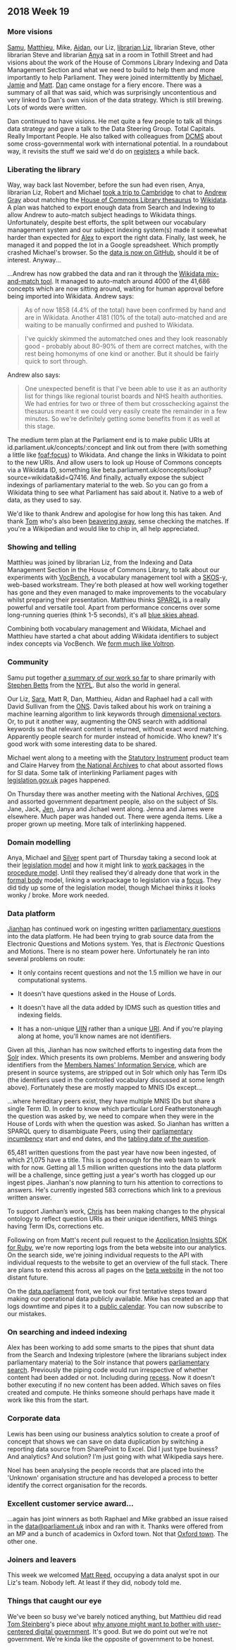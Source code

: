 ## 2018 Week 19

### More visions

[Samu](https://twitter.com/langsamu), [Matthieu](https://twitter.com/cognithive), Mike, [Aidan](https://twitter.com/aidan_morgan), our Liz, [librarian Liz](https://twitter.com/greensideknits), librarian Steve, other librarian Steve and librarian [Anya](https://twitter.com/bitten_) sat in a room in Tothill Street and had visions about the work of the House of Commons Library Indexing and Data Management Section and what we need to build to help them and more importantly to help Parliament. They were joined intermittently by [Michael](https://twitter.com/fantasticlife), [Jamie](https://twitter.com/oddtype) and [Matt](https://twitter.com/mattrayner). [Dan](https://twitter.com/dasbarrett) came onstage for a fiery encore. There was a summary of all that was said, which was surprisingly uncontentious and very linked to Dan's own vision of the data strategy. Which is still brewing. Lots of words were written.

Dan continued to have visions. He met quite a few people to talk all things data strategy and gave a talk to the Data Steering Group. Total Capitals. Really Important People. He also talked with colleagues from [DCMS](https://www.gov.uk/government/organisations/department-for-digital-culture-media-sport) about some cross-governmental work with international potential. In a roundabout way, it revisits the stuff we said we'd do on [registers](https://gds.blog.gov.uk/2015/09/01/registers-authoritative-lists-you-can-trust/) a while back.

### Liberating the library

Way, way back last November, before the sun had even risen, Anya, librarian Liz, Robert and Michael [took a trip to Cambridge](https://twitter.com/bitten_/status/931552786671472640) to chat to [Andrew Gray](https://twitter.com/generalising) about matching the [House of Commons Library thesaurus](http://www.data.parliament.uk/dataset/thesauri) to [Wikidata](https://www.wikidata.org/wiki/Wikidata:Main_Page). A plan was hatched to export enough data from Search and Indexing to allow Andrew to auto-match subject headings to Wikidata things. Unfortunately, despite best efforts, the split between our vocabulary management system and our subject indexing system(s) made it somewhat harder than expected for [Alex](https://twitter.com/alexedwardh) to export the right data. Finally, last week, he managed it and popped the lot in a Google spreadsheet. Which promptly crashed Michael's browser. So the [data is now on GitHub](https://github.com/alexedwardh/TermUsage/blob/master/OUTPUT.CSV), should it be of interest. Anyway...

...Andrew has now grabbed the data and ran it through the [Wikidata mix-and-match tool](https://tools.wmflabs.org/mix-n-match/?#/catalog/1229). It managed to auto-match around 4000 of the 41,686 concepts which are now sitting around, waiting for human approval before being imported into Wikidata. Andrew says:

> As of now 1858 (4.4% of the total) have been confirmed by hand and are in Wikidata. Another 4181 (10% of the total) auto-matched and are waiting to be manually confirmed and pushed to Wikidata.

> I've quickly skimmed the automatched ones and they look reasonably good - probably about 80-90% of them are correct matches, with the rest being homonyms of one kind or another. But it should be fairly quick to sort through.

Andrew also says:

> One unexpected benefit is that I've been able to use it as an authority list for things like regional tourist boards and NHS health authorities. We had entries for two or three of them but crosschecking against the thesaurus meant it we could very easily create the remainder in a few minutes. So we're definitely getting some benefits from it as well at this stage.

The medium term plan at the Parliament end is to make public URIs at id.parliament.uk/concepts/:concept and link out from there (with something a little like [foaf:focus](http://xmlns.com/foaf/spec/#term_focus)) to Wikidata. And change the links in Wikidata to point to the new URIs. And allow users to look up House of Commons concepts via a Wikidata ID, something like beta.parliament.uk/concepts/lookup?source=wikidata&id=Q7416. And finally, actually expose the subject indexings of parliamentary material to the web. So you can go from a Wikidata thing to see what Parliament has said about it. Native to a web of data, as they used to say.

We'd like to thank Andrew and apologise for how long this has taken. And thank [Tom](https://twitter.com/tommorris) who's also been [beavering away](https://twitter.com/tommorris/status/994668681752862721), sense checking the matches. If you're a Wikipedian and would like to chip in, all help appreciated.

### Showing and telling

Matthieu was joined by librarian Liz, from the Indexing and Data Management Section in the House of Commons Library, to talk about our experiments with [VocBench](http://vocbench.uniroma2.it/), a vocabulary management tool with a [SKOS](https://en.wikipedia.org/wiki/Simple_Knowledge_Organization_System)-y, web-based workstream. They're both pleased at how well working together has gone and they even managed to make improvements to the vocabulary whilst preparing their presentation. Matthieu thinks [SPARQL](https://en.wikipedia.org/wiki/SPARQL) is a really powerful and versatile tool. Apart from performance concerns over some long-running queries (think 1-5 seconds), it's all [blue skies ahead](https://www.youtube.com/watch?v=aQUlA8Hcv4s).

Combining both vocabulary management and Wikidata, Michael and Matthieu have started a chat about adding Wikidata identifiers to subject index concepts via VocBench. We [form much like Voltron](https://www.youtube.com/watch?v=2kkJDHRYxWM).

### Community

Samu put together [a summary of our work so far](https://medium.com/@langsamu/api-parliament-uk-7b87597019a4) to share primarily with [Stephen Betts](https://twitter.com/stephenbetts) from the [NYPL](https://www.nypl.org/). But also the world in general. 

Our Liz, [Sara](https://twitter.com/sarafreis), Matt R, Dan, Matthieu, Aidan and Raphael had a call with David Sullivan from the [ONS](https://www.ons.gov.uk/). Davis talked about his work on training a machine learning algorithm to link keywords through [dimensional vectors](https://en.wikipedia.org/wiki/Dimensionality_reduction). Or, to put it another way, augmenting the ONS search with additional keywords so that relevant content is returned, without exact word matching. Apparently people search for murder instead of homicide. Who knew? It's good work with some interesting data to be shared.

Michael went along to a meeting with the [Statutory Instrument](https://en.wikipedia.org/wiki/Statutory_instrument_(UK)) product team and Claire Harvey from [the National Archives](http://www.nationalarchives.gov.uk/) to chat about assorted flows for SI data. Some talk of interlinking Parliament pages with [legislation.gov.uk](http://www.legislation.gov.uk/) pages happened.

On Thursday there was another meeting with the National Archives, [GDS](https://gds.blog.gov.uk/) and assorted government department people, also on the subject of SIs. Jane, Jack, [Jen](https://twitter.com/benwoodhams), Janya and Jichael went along. Jenna and James were elsewhere. Much paper was handed out. There were agenda items. Like a proper grown up meeting. More talk of interlinking happened.

### Domain modelling

Anya, Michael and [Silver](https://twitter.com/silveroliver) spent part of Thursday taking a second look at their [legislation model](https://ukparliament.github.io/ontologies/legislation/legislation-ontology.html) and how it might link to [work packages](https://ukparliament.github.io/ontologies/procedure/procedure-ontology.html#d4e284) in the [procedure model](https://ukparliament.github.io/ontologies/procedure/procedure-ontology.html). Until they realised they'd already done that work in the [formal body](https://ukparliament.github.io/ontologies/formal-body/formal-body-ontology.html) model, linking a workpackage to legislation via a [focus](https://ukparliament.github.io/ontologies/formal-body/formal-body-ontology.html#d4e319). They did tidy up some of the legislation model, though Michael thinks it looks wonky / broke. More work needed.

### Data platform

[Jianhan](https://twitter.com/jianhanzhu) has continued work on ingesting written [parliamentary questions](https://ukparliament.github.io/ontologies/question-and-answer/question-and-answer-ontology.html) into the data platform. He had been trying to grab source data from the Electronic Questions and Motions system. Yes, that is *Electronic* Questions and Motions. There is no steam power here. Unfortunately he ran into several problems on route:

* It only contains recent questions and not the 1.5 million we have in our computational systems.

* It doesn't have questions asked in the House of Lords.

* It doesn't have all the data added by IDMS such as question titles and indexing fields.

* It has a non-unique [UIN](https://en.wikipedia.org/wiki/UIN) rather than a unique [URI](https://en.wikipedia.org/wiki/Uniform_Resource_Identifier). And if you're playing along at home, you'll know names are not identifiers.

Given all this, Jianhan has now switched efforts to ingesting data from the [Solr](http://lucene.apache.org/solr/) index. Which presents its own problems. Member and answering body identifiers from the [Members Names' Information Service](http://data.parliament.uk/membersdataplatform/memberquery.aspx), which are present in source systems, are stripped out in Solr which only has Term IDs (the identifiers used in the controlled vocabulary discussed at some length above). Fortunately these are mostly mapped to MNIS IDs except...

...where hereditary peers exist, they have multiple MNIS IDs but share a single Term ID. In order to know which particular Lord Featherstonehaugh the question was asked by, we need to compare when they were in the House of Lords with when the question was asked. So Jianhan has written a SPARQL query to disambiguate Peers, using their [parliamentary incumbency](https://ukparliament.github.io/ontologies/house-membership/house-membership-ontology.html#d4e312) start and end dates, and the [tabling date of the question](https://ukparliament.github.io/ontologies/tabling/tabling-ontology.html#d4e123).

65,481 written questions from the past year have now been ingested, of which 21,075 have a title. This is good enough for the web team to work with for now. Getting all 1.5 million written questions into the data platform will be a challenge, since getting just a year's worth has clogged up our ingest pipes. Jianhan's now planning to turn his attention to corrections to answers. He's currently ingested 583 corrections which link to a previous written answer. 

To support Jianhan’s work, [Chris](https://twitter.com/chrisalcockdev) has been making changes to the physical ontology to reflect question URIs as their unique identifiers, MNIS things having Term IDs, corrections etc.

Following on from Matt's recent pull request to the [Application Insights SDK for Ruby](https://github.com/Microsoft/ApplicationInsights-Ruby), we're now reporting logs from the beta website into our analytics. On the search side, we're joining individual requests to the API with individual requests to the website to get an overview of the full stack. There are plans to extend this across all pages on the [beta website](https://beta.parliament.uk/) in the not too distant future.

On the [data.parliament](http://www.data.parliament.uk/) front, we took our first tentative steps toward making our operational data publicly available. Mike has created an app that logs downtime and pipes it to a [public calendar](https://calendar.google.com/calendar/embed?src=4emj2l2b2q1tmp7jga0nmhrdf0%40group.calendar.google.com). You can now subscribe to our mistakes.

### On searching and indeed indexing

Alex has been working to add some smarts to the pipes that shunt data from the Search and Indexing triplestore (where the librarians subject index parliamentary materia) to the Solr instance that powers [parliamentary search](http://search-material.parliament.uk/). Previously the piping code would run irrespective of whether content had been added or not. Including during [recess](https://www.parliament.uk/site-information/glossary/recess/). Now it doesn't bother executing if no new content has been added. Which saves on files created and compute. He thinks someone should perhaps have made it work like this from the start.

### Corporate data

Lewis has been using our business analytics solution to create a proof of concept that shows we can save on data duplication by switching a reporting data source from SharePoint to Excel. Did I just type business? And analytics? And solution? I’m just going with what Wikipedia says here.

Noel has been analysing the people records that are placed into the 'Unknown' organisation structure and has developed a process to better identify the correct organisation for the records.

### Excellent customer service award…

...again has joint winners as both Raphael and Mike grabbed an issue raised in the [data@parliament.uk](mailto:data@parliament.uk) inbox and ran with it. Thanks were offered from an MP and a bunch of academics in Oxford town. Not that [Oxford town](https://www.youtube.com/watch?v=W9oJZX4BaI8). The other one.

### Joiners and leavers

This week we welcomed [Matt Reed](https://www.linkedin.com/in/matthew-reed-b3b761105/), occupying a data analyst spot in our Liz's team. Nobody left. At least if they did, nobody told me.

### Things that caught our eye

We've been so busy we've barely noticed anything, but Matthieu did read [Tom Steinberg](https://twitter.com/steiny)'s piece about [why anyone might want to bother with user-centered digital government](https://civichall.org/civicist/why-even-bother-with-a-user-centered-digital-govt/). It's good. But we do point out we're not government. We're kinda like the opposite of government to be honest.